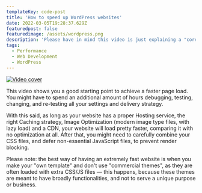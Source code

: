 ```yaml
---
templateKey: code-post
title: 'How to speed up WordPress websites'
date: 2022-03-05T19:28:37.629Z
featuredpost: false
featuredimage: /assets/wordpress.png
description: 'Please have in mind this video is just explaining a "core concept" to speed up WordPress websites. Your website will not be drastically faster just because you activate X, Y or Z plugin.'
tags:
  - Performance
  - Web Development
  - WordPress
---
```


[![Video cover](https://img.youtube.com/vi/BrY6a-lsLp8/0.jpg)](https://www.youtube.com/watch?v=BrY6a-lsLp8)

This video shows you a good starting point to achieve a faster page load. You might have to spend an additional amount of hours debugging, testing, changing, and re-testing all your settings and delivery strategy.

With this said, as long as your website has a proper Hosting service, the right Caching strategy, Image Optimization (modern image type files, with lazy load) and a CDN, your website will load pretty faster, comparing it with no optimization at all. After that, you might need to carefully combine your CSS files, and defer non-essential JavaScript files, to prevent render blocking.

Please note: the best way of having an extremely fast website is when you make your "own template" and don't use "commercial themes", as they are often loaded with extra CSS/JS files — this happens, because these themes are meant to have broadly functionalities, and not to serve a unique purpose or business.

